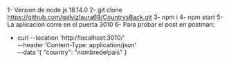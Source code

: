 1- Version de node.js 18.14.0
2- git clone https://github.com/galvizlaura69/CountrysBack.git
3- npm i
4- npm start
5- La aplicacion corre en el puerta 3010
6- Para probar el post en postman:
- curl --location 'http://localhost:3010/' \
--header 'Content-Type: application/json' \
--data '{
  "country": "nombredelpais"
}
